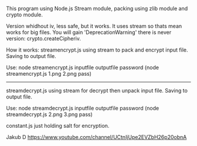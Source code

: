 This program using Node.js Stream module, packing using zlib module and crypto module.

Version whidhout iv, less safe, but it works.
It uses stream so thats mean works for big files.
You will gain 'DeprecationWarning' there is never version: crypto.createCipheriv.

How it works:
streamencrypt.js using stream to pack and encrypt input file.
Saving to output file.

Use:
node streamencrypt.js inputfile outputfile password
(node streamencrypt.js 1.png 2.png pass)

---

streamdecrypt.js using stream for decrypt then unpack input file.
Saving to output file.

Use:
node streamdecrypt.js inputfile outputfile password
(node streamdecrypt.js 2.png 3.png pass)

constant.js just holding salt for encryption.

Jakub D
https://www.youtube.com/channel/UCtnIjUpe2EVZbH26p20obnA
